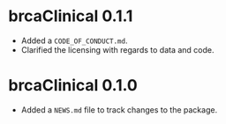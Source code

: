 # brcaClinical 0.1.1

* Added a `CODE_OF_CONDUCT.md`.
* Clarified the licensing with regards to data and code.

# brcaClinical 0.1.0

* Added a `NEWS.md` file to track changes to the package.
